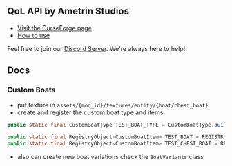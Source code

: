 ## QoL API by Ametrin Studios
- [Visit the CurseForge page](https://www.curseforge.com/minecraft/mc-mods/ametrin)
- [How to use](https://github.com/BarionLP/MCModsMaven)

Feel free to join our [Discord Server](https://discord.com/invite/hwA9dd5bVh). We're always here to help!

## Docs
### Custom Boats
- put texture in `assets/{mod_id}/textures/entity/{boat/chest_boat}`
- create and register the custom boat type and items
```java
public static final CustomBoatType TEST_BOAT_TYPE = CustomBoatType.builder(id).boatItem(TestItems.TEST_BOAT::get).chestBoatItem(TestItems.TEST_CHEST_BOAT::get).register();
```

```java
public static final RegistryObject<CustomBoatItem> TEST_BOAT = REGISTRY.register("test_boat", ItemRegisterHelper.boat(TEST_BOAT_TYPE));
public static final RegistryObject<CustomBoatItem> TEST_CHEST_BOAT = REGISTRY.register("test_chest_boat", ItemRegisterHelper.chestBoat(TEST_BOAT_TYPE));
```
- also can create new boat variations check the `BoatVariants` class 